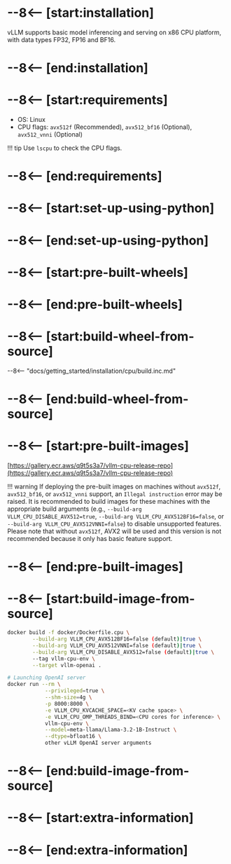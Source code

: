 # --8<-- [start:installation]

vLLM supports basic model inferencing and serving on x86 CPU platform, with data types FP32, FP16 and BF16.

# --8<-- [end:installation]
# --8<-- [start:requirements]

- OS: Linux
- CPU flags: `avx512f` (Recommended), `avx512_bf16` (Optional), `avx512_vnni` (Optional)

!!! tip
    Use `lscpu` to check the CPU flags.

# --8<-- [end:requirements]
# --8<-- [start:set-up-using-python]

# --8<-- [end:set-up-using-python]
# --8<-- [start:pre-built-wheels]

# --8<-- [end:pre-built-wheels]
# --8<-- [start:build-wheel-from-source]

--8<-- "docs/getting_started/installation/cpu/build.inc.md"

# --8<-- [end:build-wheel-from-source]
# --8<-- [start:pre-built-images]

[https://gallery.ecr.aws/q9t5s3a7/vllm-cpu-release-repo](https://gallery.ecr.aws/q9t5s3a7/vllm-cpu-release-repo)

!!! warning
    If deploying the pre-built images on machines without `avx512f`, `avx512_bf16`, or `avx512_vnni` support, an `Illegal instruction` error may be raised. It is recommended to build images for these machines with the appropriate build arguments (e.g., `--build-arg VLLM_CPU_DISABLE_AVX512=true`, `--build-arg VLLM_CPU_AVX512BF16=false`, or `--build-arg VLLM_CPU_AVX512VNNI=false`) to disable unsupported features. Please note that without `avx512f`, AVX2 will be used and this version is not recommended because it only has basic feature support.

# --8<-- [end:pre-built-images]
# --8<-- [start:build-image-from-source]

```bash
docker build -f docker/Dockerfile.cpu \
        --build-arg VLLM_CPU_AVX512BF16=false (default)|true \
        --build-arg VLLM_CPU_AVX512VNNI=false (default)|true \
        --build-arg VLLM_CPU_DISABLE_AVX512=false (default)|true \ 
        --tag vllm-cpu-env \
        --target vllm-openai .

# Launching OpenAI server
docker run --rm \
            --privileged=true \
            --shm-size=4g \
            -p 8000:8000 \
            -e VLLM_CPU_KVCACHE_SPACE=<KV cache space> \
            -e VLLM_CPU_OMP_THREADS_BIND=<CPU cores for inference> \
            vllm-cpu-env \
            --model=meta-llama/Llama-3.2-1B-Instruct \
            --dtype=bfloat16 \
            other vLLM OpenAI server arguments
```

# --8<-- [end:build-image-from-source]
# --8<-- [start:extra-information]
# --8<-- [end:extra-information]
